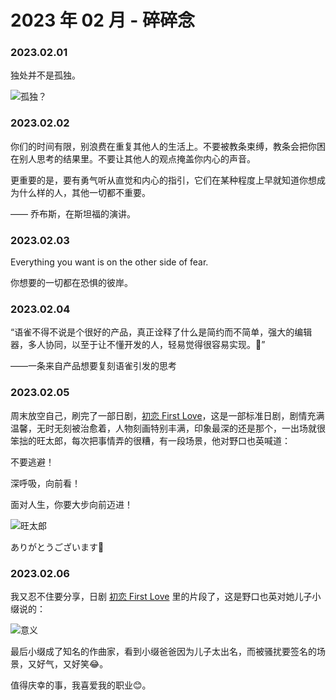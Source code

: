 # 2023 年 02 月 - 碎碎念


### 2023.02.01
独处并不是孤独。

![孤独？](https://miasanmia.oss-cn-beijing.aliyuncs.com/picture/2023/02/01/560f5e04d79274f9faae1af17fca92e5.jpeg)

### 2023.02.02
你们的时间有限，别浪费在重复其他人的生活上。不要被教条束缚，教条会把你困在别人思考的结果里。不要让其他人的观点掩盖你内心的声音。

更重要的是，要有勇气听从直觉和内心的指引，它们在某种程度上早就知道你想成为什么样的人，其他一切都不重要。

—— 乔布斯，在斯坦福的演讲。

### 2023.02.03
Everything you want is on the other side of fear.

你想要的一切都在恐惧的彼岸。

### 2023.02.04
“语雀不得不说是个很好的产品，真正诠释了什么是简约而不简单，强大的编辑器，多人协同，以至于让不懂开发的人，轻易觉得很容易实现。🥲”

——一条来自产品想要复刻语雀引发的思考

### 2023.02.05
周末放空自己，刷完了一部日剧，[初恋 First Love](https://movie.douban.com/subject/35275350/)，这是一部标准日剧，剧情充满温馨，无时无刻被治愈着，人物刻画特别丰满，印象最深的还是那个，一出场就很笨拙的旺太郎，每次把事情弄的很糟，有一段场景，他对野口也英喊道：

不要逃避！

深呼吸，向前看！

面对人生，你要大步向前迈进！

![旺太郎](https://miasanmia.oss-cn-beijing.aliyuncs.com/picture/2023/02/06/80683a3f52ab274848520f6f94c7b477.webp)

ありがとうございます🙏

### 2023.02.06
我又忍不住要分享，日剧 [初恋 First Love](https://movie.douban.com/subject/35275350/) 里的片段了，这是野口也英对她儿子小缀说的：

![意义](https://miasanmia.oss-cn-beijing.aliyuncs.com/picture/2023/02/07/440b077904039651d8eceebf0cb4b7ab.jpg)

最后小缀成了知名的作曲家，看到小缀爸爸因为儿子太出名，而被骚扰要签名的场景，又好气，又好笑😂。

值得庆幸的事，我喜爱我的职业😊。
